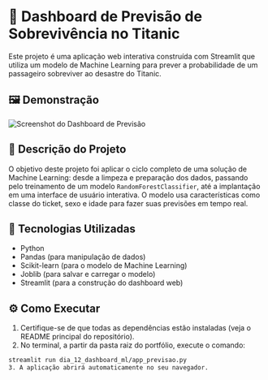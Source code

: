 # 🚢 Dashboard de Previsão de Sobrevivência no Titanic

Este projeto é uma aplicação web interativa construída com Streamlit que utiliza um modelo de Machine Learning para prever a probabilidade de um passageiro sobreviver ao desastre do Titanic.

## 🖼️ Demonstração

![Screenshot do Dashboard de Previsão](screenshot.png)

## 📖 Descrição do Projeto

O objetivo deste projeto foi aplicar o ciclo completo de uma solução de Machine Learning: desde a limpeza e preparação dos dados, passando pelo treinamento de um modelo `RandomForestClassifier`, até a implantação em uma interface de usuário interativa. O modelo usa características como classe do ticket, sexo e idade para fazer suas previsões em tempo real.

## 🚀 Tecnologias Utilizadas

- Python
- Pandas (para manipulação de dados)
- Scikit-learn (para o modelo de Machine Learning)
- Joblib (para salvar e carregar o modelo)
- Streamlit (para a construção do dashboard web)

## ⚙️ Como Executar

1. Certifique-se de que todas as dependências estão instaladas (veja o README principal do repositório).
2. No terminal, a partir da pasta raiz do portfólio, execute o comando:
```bash
streamlit run dia_12_dashboard_ml/app_previsao.py
3. A aplicação abrirá automaticamente no seu navegador.